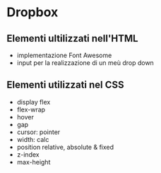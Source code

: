 # Dropbox

## Elementi ultilizzati nell'HTML
- implementazione Font Awesome
- input per la realizzazione di un meù drop down

## Elementi utilizzati nel CSS
- display flex
- flex-wrap
- hover
- gap
- cursor: pointer
- width: calc
- position relative, absolute & fixed
- z-index
- max-height
  
